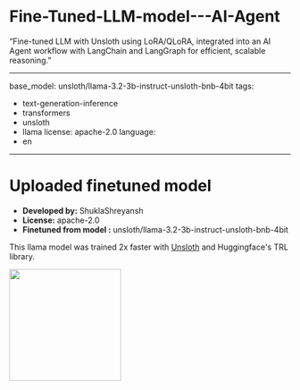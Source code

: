 # Fine-Tuned-LLM-model---AI-Agent
“Fine-tuned LLM with Unsloth using LoRA/QLoRA, integrated into an AI Agent workflow with LangChain and LangGraph for efficient, scalable reasoning.”

---
base_model: unsloth/llama-3.2-3b-instruct-unsloth-bnb-4bit
tags:
- text-generation-inference
- transformers
- unsloth
- llama
license: apache-2.0
language:
- en
---
# Uploaded finetuned  model

- **Developed by:** ShuklaShreyansh
- **License:** apache-2.0
- **Finetuned from model :** unsloth/llama-3.2-3b-instruct-unsloth-bnb-4bit

This llama model was trained 2x faster with [Unsloth](https://github.com/unslothai/unsloth) and Huggingface's TRL library.

[<img src="https://raw.githubusercontent.com/unslothai/unsloth/main/images/unsloth%20made%20with%20love.png" width="200"/>](https://github.com/unslothai/unsloth)
